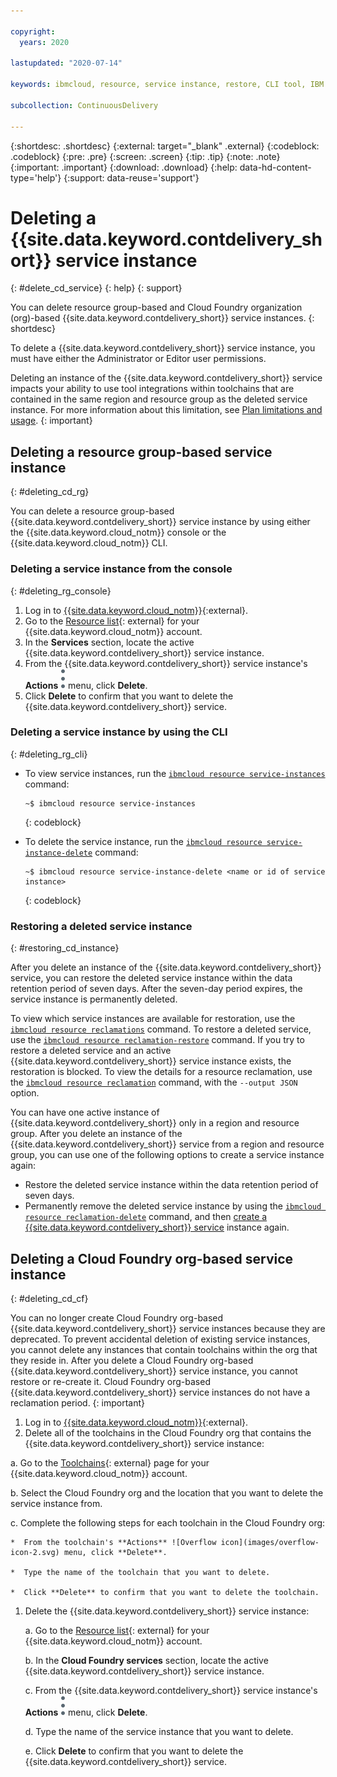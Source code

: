 ```yaml
---

copyright:
  years: 2020

lastupdated: "2020-07-14"

keywords: ibmcloud, resource, service instance, restore, CLI tool, IBM Cloud

subcollection: ContinuousDelivery

---
```


{:shortdesc: .shortdesc}
{:external: target="_blank" .external}
{:codeblock: .codeblock}
{:pre: .pre}
{:screen: .screen}
{:tip: .tip}
{:note: .note}
{:important: .important}
{:download: .download}
{:help: data-hd-content-type='help'}
{:support: data-reuse='support'}

# Deleting a {{site.data.keyword.contdelivery_short}} service instance
{: #delete_cd_service}
{: help} 
{: support}

You can delete resource group-based and Cloud Foundry organization (org)-based {{site.data.keyword.contdelivery_short}} service instances.
{: shortdesc}

To delete a {{site.data.keyword.contdelivery_short}} service instance, you must have either the Administrator or Editor user permissions.

Deleting an instance of the {{site.data.keyword.contdelivery_short}} service impacts your ability to use tool integrations within toolchains that are contained in the same region and resource group as the deleted service instance. For more information about this limitation, see [Plan limitations and usage](/docs/ContinuousDelivery?topic=ContinuousDelivery-limitations_usage).
{: important}

## Deleting a resource group-based service instance
{: #deleting_cd_rg}

You can delete a resource group-based {{site.data.keyword.contdelivery_short}} service instance by using either the {{site.data.keyword.cloud_notm}} console or the {{site.data.keyword.cloud_notm}} CLI.

### Deleting a service instance from the console
{: #deleting_rg_console}

1. Log in to [{{site.data.keyword.cloud_notm}}](http://cloud.ibm.com){:external}.
1. Go to the [Resource list](https://cloud.ibm.com/resources){: external} for your {{site.data.keyword.cloud_notm}} account.
1. In the **Services** section, locate the active {{site.data.keyword.contdelivery_short}} service instance.
1. From the {{site.data.keyword.contdelivery_short}} service instance's **Actions** ![Overflow icon](images/overflow-icon-2.svg) menu, click **Delete**.
1. Click **Delete** to confirm that you want to delete the {{site.data.keyword.contdelivery_short}} service.

### Deleting a service instance by using the CLI
{: #deleting_rg_cli}

* To view service instances, run the [`ibmcloud resource service-instances`](/docs/cli?topic=cli-ibmcloud_commands_resource#ibmcloud_resource_service_instances) command:
  ```
  ~$ ibmcloud resource service-instances
  ``` 
  {: codeblock}

* To delete the service instance, run the [`ibmcloud resource service-instance-delete`](/docs/cli?topic=cli-ibmcloud_commands_resource#ibmcloud_resource_service_instance_delete) command: 
  ```
  ~$ ibmcloud resource service-instance-delete <name or id of service instance>
  ```
  {: codeblock}

### Restoring a deleted service instance
{: #restoring_cd_instance}

After you delete an instance of the {{site.data.keyword.contdelivery_short}} service, you can restore the deleted service instance within the data retention period of seven days. After the seven-day period expires, the service instance is permanently deleted. 

To view which service instances are available for restoration, use the [`ibmcloud resource reclamations`](/docs/cli?topic=cli-ibmcloud_commands_resource#ibmcloud_resource_reclamations) command. To restore a deleted service, use the [`ibmcloud resource reclamation-restore`](/docs/cli?topic=cli-ibmcloud_commands_resource#ibmcloud_resource_reclamation_restore) command. If you try to restore a deleted service and an active {{site.data.keyword.contdelivery_short}} service instance exists, the restoration is blocked. To view the details for a resource reclamation, use the [`ibmcloud resource reclamation`](/docs/cli?topic=cli-ibmcloud_commands_resource#ibmcloud_resource_reclamation) command, with the `--output JSON` option.

You can have one active instance of {{site.data.keyword.contdelivery_short}} only in a region and resource group. After you delete an instance of the {{site.data.keyword.contdelivery_short}} service from a region and resource group, you can use one of the following options to create a service instance again:

* Restore the deleted service instance within the data retention period of seven days.
* Permanently remove the deleted service instance by using the [`ibmcloud resource reclamation-delete`](/docs/cli?topic=cli-ibmcloud_commands_resource#ibmcloud_resource_reclamation_delete) command, and then [create a {{site.data.keyword.contdelivery_short}} service](/docs/ContinuousDelivery?topic=ContinuousDelivery-create_cd_service) instance again.


## Deleting a Cloud Foundry org-based service instance
{: #deleting_cd_cf}

You can no longer create Cloud Foundry org-based {{site.data.keyword.contdelivery_short}} service instances because they are deprecated. To prevent accidental deletion of existing service instances, you cannot delete any instances that contain toolchains within the org that they reside in. After you delete a Cloud Foundry org-based {{site.data.keyword.contdelivery_short}} service instance, you cannot restore or re-create it. Cloud Foundry org-based {{site.data.keyword.contdelivery_short}} service instances do not have a reclamation period.
{: important}

1. Log in to [{{site.data.keyword.cloud_notm}}](http://cloud.ibm.com){:external}.
1. Delete all of the toolchains in the Cloud Foundry org that contains the {{site.data.keyword.contdelivery_short}} service instance:

  a. Go to the [Toolchains](https://cloud.ibm.com/devops/toolchains){: external} page for your {{site.data.keyword.cloud_notm}} account.
  
  b. Select the Cloud Foundry org and the location that you want to delete the service instance from.
  
  c. Complete the following steps for each toolchain in the Cloud Foundry org:
  
    *  From the toolchain's **Actions** ![Overflow icon](images/overflow-icon-2.svg) menu, click **Delete**.
    
    *  Type the name of the toolchain that you want to delete.
    
    *  Click **Delete** to confirm that you want to delete the toolchain.
     
1. Delete the {{site.data.keyword.contdelivery_short}} service instance:

   a. Go to the [Resource list](https://cloud.ibm.com/resources){: external} for your {{site.data.keyword.cloud_notm}} account.
   
   b. In the **Cloud Foundry services** section, locate the active {{site.data.keyword.contdelivery_short}} service instance.
   
   c. From the {{site.data.keyword.contdelivery_short}} service instance's **Actions** ![Overflow icon](images/overflow-icon-2.svg) menu, click **Delete**.
   
   d. Type the name of the service instance that you want to delete.
   
   e. Click **Delete** to confirm that you want to delete the {{site.data.keyword.contdelivery_short}} service.
